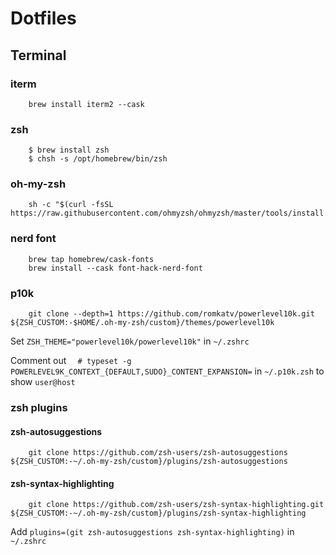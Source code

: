 # Dotfiles

## Terminal

### iterm

        brew install iterm2 --cask

### zsh

        $ brew install zsh
        $ chsh -s /opt/homebrew/bin/zsh

### oh-my-zsh

        sh -c "$(curl -fsSL https://raw.githubusercontent.com/ohmyzsh/ohmyzsh/master/tools/install.sh)"

### nerd font

        brew tap homebrew/cask-fonts
        brew install --cask font-hack-nerd-font

### p10k

        git clone --depth=1 https://github.com/romkatv/powerlevel10k.git ${ZSH_CUSTOM:-$HOME/.oh-my-zsh/custom}/themes/powerlevel10k

Set `ZSH_THEME="powerlevel10k/powerlevel10k"` in `~/.zshrc`

Comment out `  # typeset -g POWERLEVEL9K_CONTEXT_{DEFAULT,SUDO}_CONTENT_EXPANSION=` in `~/.p10k.zsh` to show `user@host`

### zsh plugins

#### zsh-autosuggestions

        git clone https://github.com/zsh-users/zsh-autosuggestions ${ZSH_CUSTOM:-~/.oh-my-zsh/custom}/plugins/zsh-autosuggestions

#### zsh-syntax-highlighting

        git clone https://github.com/zsh-users/zsh-syntax-highlighting.git ${ZSH_CUSTOM:-~/.oh-my-zsh/custom}/plugins/zsh-syntax-highlighting

Add `plugins=(git zsh-autosuggestions zsh-syntax-highlighting)` in `~/.zshrc`
